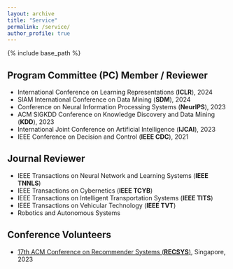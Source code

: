 ```yaml
---
layout: archive
title: "Service"
permalink: /service/
author_profile: true
---
```


{% include base_path %}

## Program Committee (PC) Member / Reviewer
- International Conference on Learning Representations (**ICLR**), 2024
- SIAM International Conference on Data Mining (**SDM**), 2024
- Conference on Neural Information Processing Systems (**NeurIPS**), 2023
- ACM SIGKDD Conference on Knowledge Discovery and Data Mining (**KDD**), 2023
- International Joint Conference on Artificial Intelligence (**IJCAI**), 2023
- IEEE Conference on Decision and Control (**IEEE CDC**), 2021

## Journal Reviewer
- IEEE Transactions on Neural Network and Learning Systems (**IEEE TNNLS**)
- IEEE Transactions on Cybernetics (**IEEE TCYB**)
- IEEE Transactions on Intelligent Transportation Systems (**IEEE TITS**)
- IEEE Transactions on Vehicular Technology (**IEEE TVT**)
- Robotics and Autonomous Systems

## Conference Volunteers
- [17th ACM Conference on Recommender Systems (**RECSYS**)](https://recsys.acm.org/recsys23/), Singapore, 2023
